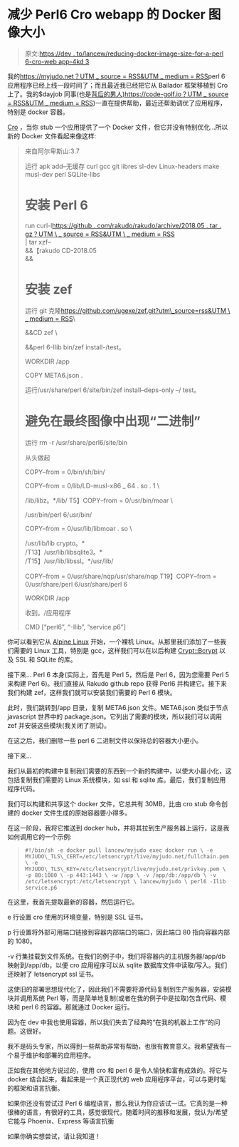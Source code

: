 # 减少 Perl6 Cro webapp 的 Docker 图像大小

> 原文:[https://dev . to/lancew/reducing-docker-image-size-for-a-perl 6-cro-web app-4kd 3](https://dev.to/lancew/reducing-docker-image-size-for-a-perl6-cro-webapp-4kd3)

我的[https://myjudo.net？UTM _ source = RSS&UTM _ medium = RSS](https://myjudo.net?utm_source=rss&utm_medium=rss)perl 6 应用程序已经上线一段时间了；而且最近我已经把它从 Bailador 框架移植到 Cro 上了。我的$dayjob 同事(也是[背后的男人)https://code-golf.io？UTM _ source = RSS&UTM _ medium = RSS](https://code-golf.io?utm_source=rss&utm_medium=rss))一直在提供帮助，最近还帮助调优了应用程序，特别是 docker 容器。

[Cro](https://cro.services/?utm_source=rss&utm_medium=rss) ，当你 stub 一个应用提供了一个 Docker 文件，但它并没有特别优化…所以新的 Docker 文件看起来像这样:

> 来自阿尔卑斯山:3.7
> 
> 运行 apk add–无缓存 curl gcc git libres sl-dev Linux-headers make musl-dev perl SQLite-libs
> 
> # [](#install-perl-6)安装 Perl 6
> 
> run curl-l[https://github . com/rakudo/rakudo/archive/2018.05 . tar . gz？UTM \ _ source = RSS&UTM \ _ medium = RSS](https://github.com/rakudo/rakudo/archive/2018.05.tar.gz?utm%5C_source=rss&utm%5C_medium=rss)\
> | tar xzf–\
> &&【rakudo CD-2018.05 \
> &&
> 
> # [](#install-zef)安装 zef
> 
> 运行 git 克隆[https://github.com/ugexe/zef.git?utm\_source=rss&UTM \ _ medium = RSS](https://github.com/ugexe/zef.git?utm%5C_source=rss&utm%5C_medium=rss)\
> 
> &&CD zef \
> 
> &&perl 6-Ilib bin/zef install-/test。
> 
> WORKDIR /app
> 
> COPY META6.json .
> 
> 运行/usr/share/perl 6/site/bin/zef install–deps-only –/ test。
> 
> # 避免在最终图像中出现“二进制”
> 
> 运行 rm -r /usr/share/perl6/site/bin
> 
> 从头做起
> 
> COPY–from = 0/bin/sh/bin/
> 
> COPY–from = 0/lib/LD-musl-x86 _ 64 . so . 1 \
> 
> /lib/libz。*/lib/
> T5】COPY–from = 0/usr/bin/moar \
> 
> /usr/bin/perl 6/usr/bin/
> 
> COPY–from = 0/usr/lib/libmoar . so \
> 
> /usr/lib/lib crypto。* \
> /T13】/usr/lib/libsqlite3。* \
> /T15】/usr/lib/libssl。*/usr/lib/
> 
> COPY–from = 0/usr/share/nqp/usr/share/nqp
> T19】COPY–from = 0/usr/share/perl 6/usr/share/perl 6
> 
> WORKDIR /app
> 
> 收到。/应用程序
> 
> CMD [“perl6”, “-Ilib”, “service.p6”]

你可以看到它从 [Alpine Linux](https://www.alpinelinux.org/?utm_source=rss&utm_medium=rss) 开始，一个裸机 Linux。从那里我们添加了一些我们需要的 Linux 工具，特别是 gcc，这样我们可以在以后构建 [Crypt::Bcrypt](https://github.com/skinkade/p6-Crypt-Bcrypt?utm_source=rss&utm_medium=rss) 以及 SSL 和 SQLite 的库。

接下来… Perl 6 本身(实际上，首先是 Perl 5，然后是 Perl 6，因为您需要 Perl 5 来构建 Perl 6)。我们直接从 Rakudo github repo 获得 Perl6 并构建它。接下来我们构建 zef，这样我们就可以安装我们需要的 Perl 6 模块。

此时，我们跳转到/app 目录，复制 META6.json 文件。META6.json 类似于节点 javascript 世界中的 package.json。它列出了需要的模块，所以我们可以调用 zef 并安装这些模块(我关闭了测试)。

在这之后，我们删除一些 perl 6 二进制文件以保持总的容器大小更小。

接下来…

我们从最初的构建中复制我们需要的东西到一个新的构建中，以使大小最小化，这包括复制我们需要的 Linux 系统模块，如 ssl 和 sqlite 库。最后，我们复制应用程序代码。

我们可以构建和共享这个 docker 文件，它总共有 30MB，比由 cro stub 命令创建的 docker 文件生成的原始容器要小得多。

在这一阶段，我将它推送到 docker hub，并将其拉到生产服务器上运行，这是我如何调用它的一个示例:

> ```
> #!/bin/sh -e docker pull lancew/myjudo exec docker run \ -e MYJUDO\_TLS\_CERT=/etc/letsencrypt/live/myjudo.net/fullchain.pem \ -e MYJUDO\_TLS\_KEY=/etc/letsencrypt/live/myjudo.net/privkey.pem \ -p 80:1080 \ -p 443:1443 \ -w /app \ -v /app/db:/app/db \ -v /etc/letsencrypt:/etc/letsencrypt \ lancew/myjudo \ perl6 -Ilib service.p6 
> ```

在这里，我首先提取最新的容器，然后运行它。

e 行设置 cro 使用的环境变量，特别是 SSL 证书。

p 行设置将外部可用端口链接到容器内部端口的端口，因此端口 80 指向容器内部的 1080。

-v 行集挂载到文件系统。在我们的例子中，我们将容器内的主机服务器/app/db 映射到/app/db，以便 cro 应用程序可以从 sqlite 数据库文件中读取/写入。我们还映射了 letsencrypt ssl 证书。

这使旧的部署思想现代化了，因此我们不需要将源代码复制到生产服务器，安装模块并调用系统 Perl 等，而是简单地复制(或者在我的例子中是拉取)包含代码、模块和 perl 6 的容器。那就通过 Docker 运行。

因为在 dev 中我也使用容器，所以我们失去了经典的“在我的机器上工作”的问题。这很好。

我不是码头专家，所以得到一些帮助非常有帮助，也很有教育意义。我希望我有一个易于维护和部署的应用程序。

正如我在其他地方说过的，使用 cro 和 perl 6 是令人愉快和富有成效的。将它与 docker 结合起来，看起来是一个真正现代的 web 应用程序平台，可以与更时髦的框架和语言抗衡。

如果你还没有尝试过 Perl 6 编程语言，那么我认为你应该试一试。它真的是一种很棒的语言，有很好的工具，感觉很现代，随着时间的推移和发展，我认为/希望它能与 Phoenix、Express 等语言抗衡

如果你确实想尝试，请让我知道！